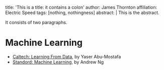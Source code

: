 title: 'This is a title: it contains a colon'
author: James Thornton
affiliation: Electric Speed
tags: [nothing, nothingness]
abstract: |
  This is the abstract.

  It consists of two paragraphs.


# Machine Learning

* [Caltech: Learning From Data](http://work.caltech.edu/lectures.html), by Yaser Abu-Mostafa
* [Standord: Machine Learning](http://see.stanford.edu/see/courseInfo.aspx?coll=348ca38a-3a6d-4052-937d-cb017338d7b1), by Andrew Ng 


